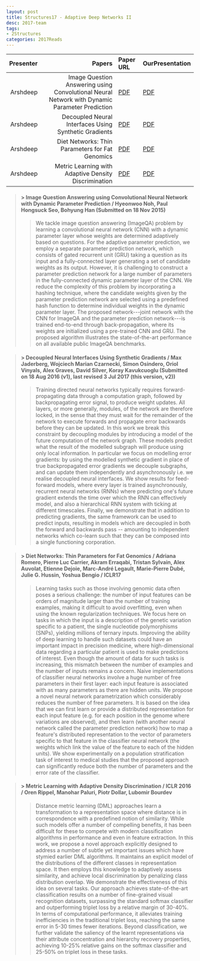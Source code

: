 ```yaml
---
layout: post
title: Structures17 - Adaptive Deep Networks II
desc: 2017-team
tags:
- 2Structures
categories: 2017Reads
---
```



| Presenter | Papers | Paper URL| OurPresentation |
| -----: | ---------------------------: | :----- | :----- |
| Arshdeep | Image Question Answering using Convolutional Neural Network with Dynamic Parameter Prediction  | [PDF](https://arxiv.org/abs/1511.05756) |  [PDF]({{site.baseurl}}/MoreTalksTeam/Arsh/17-05-vqa-cnn.pdf) | 
| Arshdeep |  Decoupled Neural Interfaces Using Synthetic Gradients | [PDF](https://arxiv.org/abs/1608.05343) |  [PDF]({{site.baseurl}}/MoreTalksTeam/Arsh/17-06-synthetic-gradients.pdf) | 
| Arshdeep |  Diet Networks: Thin Parameters for Fat Genomics | [PDF](https://arxiv.org/abs/1611.09340) |  [PDF]({{site.baseurl}}/MoreTalksTeam/Arsh/17-07dietnet.pdf) | 
| Arshdeep |  Metric Learning with Adaptive Density Discrimination | [PDF](https://arxiv.org/abs/1511.05939) |  [PDF]({{site.baseurl}}/MoreTalksTeam/Arsh/17-08-DistanceMetricLearning.pdf) | 

> #### > Image Question Answering using Convolutional Neural Network with Dynamic Parameter Prediction / Hyeonwoo Noh, Paul Hongsuck Seo, Bohyung Han (Submitted on 18 Nov 2015)
>> We tackle image question answering (ImageQA) problem by learning a convolutional neural network (CNN) with a dynamic parameter layer whose weights are determined adaptively based on questions. For the adaptive parameter prediction, we employ a separate parameter prediction network, which consists of gated recurrent unit (GRU) taking a question as its input and a fully-connected layer generating a set of candidate weights as its output. However, it is challenging to construct a parameter prediction network for a large number of parameters in the fully-connected dynamic parameter layer of the CNN. We reduce the complexity of this problem by incorporating a hashing technique, where the candidate weights given by the parameter prediction network are selected using a predefined hash function to determine individual weights in the dynamic parameter layer. The proposed network---joint network with the CNN for ImageQA and the parameter prediction network---is trained end-to-end through back-propagation, where its weights are initialized using a pre-trained CNN and GRU. The proposed algorithm illustrates the state-of-the-art performance on all available public ImageQA benchmarks. </sup></sub>


> #### > Decoupled Neural Interfaces Using Synthetic Gradients / Max Jaderberg, Wojciech Marian Czarnecki, Simon Osindero, Oriol Vinyals, Alex Graves, David Silver, Koray Kavukcuoglu (Submitted on 18 Aug 2016 (v1), last revised 3 Jul 2017 (this version, v2))
>> Training directed neural networks typically requires forward-propagating data through a computation graph, followed by backpropagating error signal, to produce weight updates. All layers, or more generally, modules, of the network are therefore locked, in the sense that they must wait for the remainder of the network to execute forwards and propagate error backwards before they can be updated. In this work we break this constraint by decoupling modules by introducing a model of the future computation of the network graph. These models predict what the result of the modelled subgraph will produce using only local information. In particular we focus on modelling error gradients: by using the modelled synthetic gradient in place of true backpropagated error gradients we decouple subgraphs, and can update them independently and asynchronously i.e. we realise decoupled neural interfaces. We show results for feed-forward models, where every layer is trained asynchronously, recurrent neural networks (RNNs) where predicting one's future gradient extends the time over which the RNN can effectively model, and also a hierarchical RNN system with ticking at different timescales. Finally, we demonstrate that in addition to predicting gradients, the same framework can be used to predict inputs, resulting in models which are decoupled in both the forward and backwards pass -- amounting to independent networks which co-learn such that they can be composed into a single functioning corporation. </sup></sub>


> #### > Diet Networks: Thin Parameters for Fat Genomics / Adriana Romero, Pierre Luc Carrier, Akram Erraqabi, Tristan Sylvain, Alex Auvolat, Etienne Dejoie, Marc-André Legault, Marie-Pierre Dubé, Julie G. Hussin, Yoshua Bengio / ICLR17
>> Learning tasks such as those involving genomic data often poses a serious challenge: the number of input features can be orders of magnitude larger than the number of training examples, making it difficult to avoid overfitting, even when using the known regularization techniques. We focus here on tasks in which the input is a description of the genetic variation specific to a patient, the single nucleotide polymorphisms (SNPs), yielding millions of ternary inputs. Improving the ability of deep learning to handle such datasets could have an important impact in precision medicine, where high-dimensional data regarding a particular patient is used to make predictions of interest. Even though the amount of data for such tasks is increasing, this mismatch between the number of examples and the number of inputs remains a concern. Naive implementations of classifier neural networks involve a huge number of free parameters in their first layer: each input feature is associated with as many parameters as there are hidden units. We propose a novel neural network parametrization which considerably reduces the number of free parameters. It is based on the idea that we can first learn or provide a distributed representation for each input feature (e.g. for each position in the genome where variations are observed), and then learn (with another neural network called the parameter prediction network) how to map a feature's distributed representation to the vector of parameters specific to that feature in the classifier neural network (the weights which link the value of the feature to each of the hidden units). We show experimentally on a population stratification task of interest to medical studies that the proposed approach can significantly reduce both the number of parameters and the error rate of the classifier. </sup></sub>

> #### > Metric Learning with Adaptive Density Discrimination / ICLR 2016 / Oren Rippel, Manohar Paluri, Piotr Dollar, Lubomir Bourdev
>> Distance metric learning (DML) approaches learn a transformation to a representation space where distance is in correspondence with a predefined notion of similarity. While such models offer a number of compelling benefits, it has been difficult for these to compete with modern classification algorithms in performance and even in feature extraction. In this work, we propose a novel approach explicitly designed to address a number of subtle yet important issues which have stymied earlier DML algorithms. It maintains an explicit model of the distributions of the different classes in representation space. It then employs this knowledge to adaptively assess similarity, and achieve local discrimination by penalizing class distribution overlap. 
We demonstrate the effectiveness of this idea on several tasks. Our approach achieves state-of-the-art classification results on a number of fine-grained visual recognition datasets, surpassing the standard softmax classifier and outperforming triplet loss by a relative margin of 30-40%. In terms of computational performance, it alleviates training inefficiencies in the traditional triplet loss, reaching the same error in 5-30 times fewer iterations. Beyond classification, we further validate the saliency of the learnt representations via their attribute concentration and hierarchy recovery properties, achieving 10-25% relative gains on the softmax classifier and 25-50% on triplet loss in these tasks. </sup></sub>
